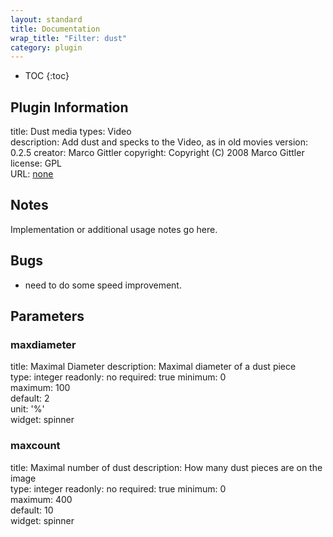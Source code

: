 ```yaml
---
layout: standard
title: Documentation
wrap_title: "Filter: dust"
category: plugin
---
```

* TOC
{:toc}

## Plugin Information

title: Dust
media types:
Video  
description: Add dust and specks to the Video, as in old movies
version: 0.2.5
creator: Marco Gittler
copyright: Copyright (C) 2008 Marco Gittler  
license: GPL  
URL: [none](none)  

## Notes

Implementation or additional usage notes go here.

## Bugs

* need to do some speed improvement.


## Parameters

### maxdiameter

title: Maximal Diameter  description:
Maximal diameter of a dust piece  
type: integer
readonly: no
required: true
minimum: 0  
maximum: 100  
default: 2  
unit: '%'  
widget: spinner  

### maxcount

title: Maximal number of dust  description:
How many dust pieces are on the image  
type: integer
readonly: no
required: true
minimum: 0  
maximum: 400  
default: 10  
widget: spinner  

